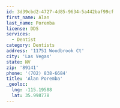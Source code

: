 ```yaml
---
id: 3d39cbd2-4727-4d85-9634-5a442baf99cf
first_name: Alan
last_name: Poremba
license: DDS
services:
  - Dentist
category: Dentists
address: '11751 Woodbrook Ct'
city: 'Las Vegas'
state: NV
zip: '89141'
phone: '(702) 838-6684'
title: 'Alan Poremba'
_geoloc:
  lng: -115.19588
  lat: 35.998778
---
```

